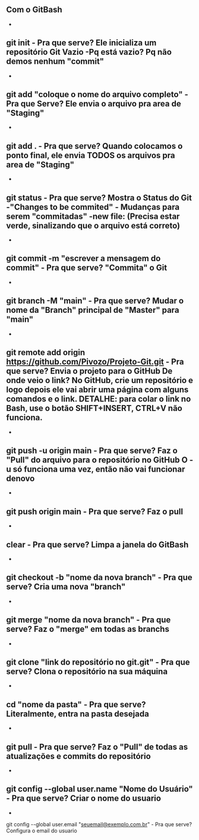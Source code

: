 Com o GitBash
-
-
git init - Pra que serve? Ele inicializa um repositório Git Vazio
    -Pq está vazio? Pq não demos nenhum "commit"
-
-
 git add "coloque o nome do arquivo completo" - Pra que Serve? Ele envia o arquivo pra area de "Staging"
 -
 -
git add . - Pra que serve? Quando colocamos o ponto final, ele envia TODOS os arquivos pra area de "Staging"
 -
 -
 git status - Pra que serve? Mostra o Status do Git
    -"Changes to be commited" - Mudanças para serem "commitadas"
    -new file: (Precisa estar verde, sinalizando que o arquivo está correto)
-
-
git commit -m "escrever a mensagem do commit" - Pra que serve? "Commita" o Git 
-
-
git branch -M "main" - Pra que serve? Mudar o nome da "Branch" principal de "Master" para "main"
-
-
git remote add origin https://github.com/Pivozo/Projeto-Git.git - Pra que serve? Envia o projeto para o GitHub
    De onde veio o link? No GitHub, crie um repositório e logo depois ele vai abrir uma página com alguns comandos e o link.
        DETALHE: para colar o link no Bash, use o botão SHIFT+INSERT, CTRL+V não funciona.
-
-
git push -u origin main - Pra que serve? Faz o "Pull" do arquivo para o repositório no GitHub
    O -u só funciona uma vez, então não vai funcionar denovo
-
-
git push origin main - Pra que serve? Faz o pull
-
-
clear - Pra que serve? Limpa a janela do GitBash
-
-
git checkout -b "nome da nova branch" - Pra que serve? Cria uma nova "branch"
-
-
git merge "nome da nova branch" - Pra que serve? Faz o "merge" em todas as branchs
-
-
git clone "link do repositório no git.git" - Pra que serve? Clona o repositório na sua máquina
-
-
cd "nome da pasta" - Pra que serve? Literalmente, entra na pasta desejada
-
-
git pull - Pra que serve? Faz o "Pull" de todas as atualizações e commits do repositório
-
-
git config --global user.name "Nome do Usuário" - Pra que serve? Criar o nome do usuario
-
-
git config --global user.email "seuemail@exemplo.com.br" - Pra que serve? Configura o email do usuario